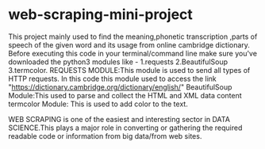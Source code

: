 # web-scraping-mini-project
This project mainly used to find the meaning,phonetic transcription ,parts of speech of the given word and its usage from online cambridge dictionary.
Before executing this code in your terminal/command line make sure you've downloaded the python3 modules like -
1.requests
2.BeautifulSoup
3.termcolor.
REQUESTS MODULE:This module is used to send all types of HTTP requests.
In this code this module used to access the link "https://dictionary.cambridge.org/dictionary/english/"
BeautifulSoup Module:This used to parse and collect the HTML and XML data content
termcolor Module: This is used to add color to the text.

WEB SCRAPING is one of the easiest and interesting sector in DATA SCIENCE.This plays a major role in converting or gathering the required readable code or information from big data/from web sites.
